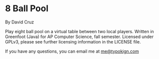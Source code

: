 # 8 Ball Pool
By David Cruz

Play eight ball pool on a virtual table between two local players. Written in Greenfoot (Java) for AP Computer Science, fall semester. Licensed under GPLv3, please see further licensing information in the LICENSE file.

If you have any questions, you can email me at me@typokign.com